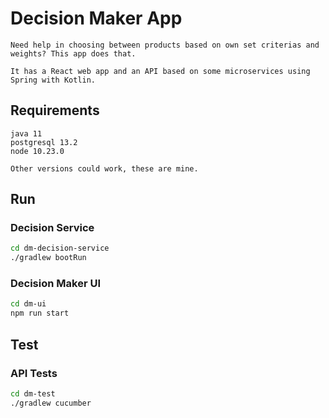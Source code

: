 # Decision Maker App
    Need help in choosing between products based on own set criterias and weights? This app does that.

    It has a React web app and an API based on some microservices using Spring with Kotlin.

## Requirements
    java 11
    postgresql 13.2
    node 10.23.0

    Other versions could work, these are mine.

## Run

### Decision Service
    
```bash
cd dm-decision-service
./gradlew bootRun
```
### Decision Maker UI
```bash
cd dm-ui
npm run start
```

## Test

### API Tests
```bash
cd dm-test
./gradlew cucumber
```
